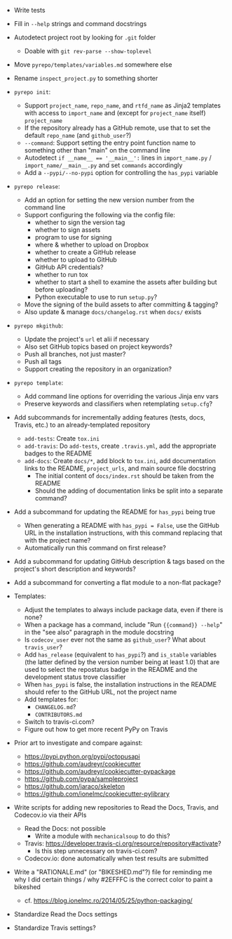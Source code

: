 - Write tests
- Fill in `--help` strings and command docstrings
- Autodetect project root by looking for `.git` folder
    - Doable with `git rev-parse --show-toplevel`
- Move `pyrepo/templates/variables.md` somewhere else
- Rename `inspect_project.py` to something shorter

- `pyrepo init`:
    - Support `project_name`, `repo_name`, and `rtfd_name` as Jinja2 templates
      with access to `import_name` and (except for `project_name` itself)
      `project_name`
    - If the repository already has a GitHub remote, use that to set the
      default `repo_name` (and `github_user`?)
    - `--command`: Support setting the entry point function name to something
      other than "main" on the command line
    - Autodetect `if __name__ == '__main__':` lines in `import_name.py` /
      `import_name/__main__.py` and set `commands` accordingly
    - Add a `--pypi/--no-pypi` option for controlling the `has_pypi` variable

- `pyrepo release`:
    - Add an option for setting the new version number from the command line
    - Support configuring the following via the config file:
        - whether to sign the version tag
        - whether to sign assets
        - program to use for signing
        - where & whether to upload on Dropbox
        - whether to create a GitHub release
        - whether to upload to GitHub
        - GitHub API credentials?
        - whether to run tox
        - whether to start a shell to examine the assets after building but
          before uploading?
        - Python executable to use to run `setup.py`?
    - Move the signing of the build assets to after committing & tagging?
    - Also update & manage `docs/changelog.rst` when `docs/` exists

- `pyrepo mkgithub`:
    - Update the project's `url` et alii if necessary
    - Also set GitHub topics based on project keywords?
    - Push all branches, not just master?
    - Push all tags
    - Support creating the repository in an organization?

- `pyrepo template`:
    - Add command line options for overriding the various Jinja env vars
    - Preserve keywords and classifiers when retemplating `setup.cfg`?

- Add subcommands for incrementally adding features (tests, docs, Travis, etc.)
  to an already-templated repository
    - `add-tests`: Create `tox.ini`
    - `add-travis`: Do `add-tests`, create `.travis.yml`, add the appropriate
      badges to the README
    - `add-docs`: Create `docs/*`, add block to `tox.ini`, add documentation
      links to the README, `project_urls`, and main source file docstring
        - The initial content of `docs/index.rst` should be taken from the
          README
        - Should the adding of documentation links be split into a separate
          command?
- Add a subcommand for updating the README for `has_pypi` being true
    - When generating a README with `has_pypi = False`, use the GitHub URL in
      the installation instructions, with this command replacing that with the
      project name?
    - Automatically run this command on first release?
- Add a subcommand for updating GitHub description & tags based on the
  project's short description and keywords?
- Add a subcommand for converting a flat module to a non-flat package?

- Templates:
    - Adjust the templates to always include package data, even if there is
      none?
    - When a package has a command, include "Run ``{{command}} --help``" in the
      "see also" paragraph in the module docstring
    - Is `codecov_user` ever not the same as `github_user`?  What about
      `travis_user`?
    - Add `has_release` (equivalent to `has_pypi`?) and `is_stable` variables
      (the latter defined by the version number being at least 1.0) that are
      used to select the repostatus badge in the README and the development
      status trove classifier
    - When `has_pypi` is false, the installation instructions in the README
      should refer to the GitHub URL, not the project name
    - Add templates for:
        - `CHANGELOG.md`?
        - `CONTRIBUTORS.md`
    - Switch to travis-ci.com?
    - Figure out how to get more recent PyPy on Travis

- Prior art to investigate and compare against:
    - https://pypi.python.org/pypi/octopusapi
    - https://github.com/audreyr/cookiecutter
    - https://github.com/audreyr/cookiecutter-pypackage
    - https://github.com/pypa/sampleproject
    - https://github.com/jaraco/skeleton
    - https://github.com/ionelmc/cookiecutter-pylibrary

- Write scripts for adding new repositories to Read the Docs, Travis, and
  Codecov.io via their APIs
    - Read the Docs: not possible
        - Write a module with `mechanicalsoup` to do this?
    - Travis: <https://developer.travis-ci.org/resource/repository#activate>?
        - Is this step unnecessary on travis-ci.com?
    - Codecov.io: done automatically when test results are submitted

- Write a "RATIONALE.md" (or "BIKESHED.md"?) file for reminding me why I did
  certain things / why #2EFFFC is the correct color to paint a bikeshed
    - cf. <https://blog.ionelmc.ro/2014/05/25/python-packaging/>
- Standardize Read the Docs settings
- Standardize Travis settings?
